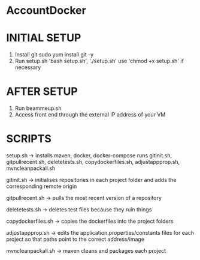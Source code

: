 # AccountDocker

# INITIAL SETUP
1. Install git
  sudo yum install git -y
2. Run setup.sh
  'bash setup.sh', './setup.sh'
  use 'chmod +x setup.sh' if necessary
    
# AFTER SETUP    
1. Run beammeup.sh
2. Access front end through the external IP address of your VM

# SCRIPTS
setup.sh            -> installs maven, docker, docker-compose
                        runs gitinit.sh, gitpullrecent.sh, deletetests.sh, copydockerfiles.sh, adjustappprop.sh, mvncleanpackall.sh
              
gitinit.sh          -> initialises repositories in each project folder and adds the corresponding remote origin

gitpullrecent.sh    -> pulls the most recent version of a repository

deletetests.sh      -> deletes test files because they ruin things

copydockerfiles.sh  -> copies the dockerfiles into the project folders

adjustappprop.sh    -> edits the application.properties/constants files for each project so that paths point to the correct address/image

mvncleanpackall.sh  -> maven cleans and packages each project 
